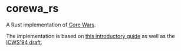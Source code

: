 # corewa_rs
A Rust implementation of [Core Wars](http://www.koth.org/index.html).

The implementation is based on [this introductory guide](http://vyznev.net/corewar/guide.html) as well as the [ICWS'94 draft](http://www.koth.org/info/pmars-redcode-94.txt).